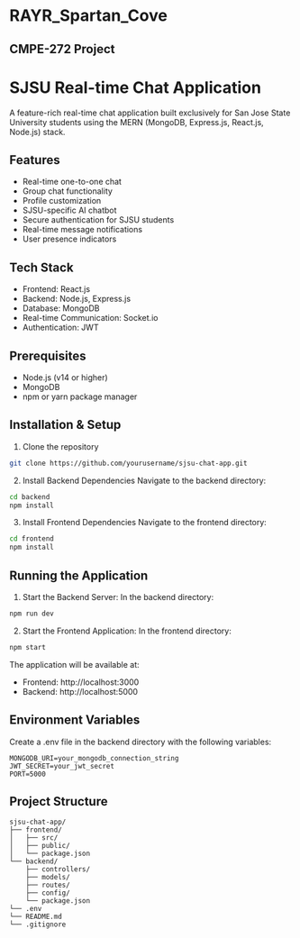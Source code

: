 # RAYR_Spartan_Cove
## CMPE-272 Project

# SJSU Real-time Chat Application

A feature-rich real-time chat application built exclusively for San Jose State University students using the MERN (MongoDB, Express.js, React.js, Node.js) stack.

## Features

- Real-time one-to-one chat
- Group chat functionality
- Profile customization
- SJSU-specific AI chatbot
- Secure authentication for SJSU students
- Real-time message notifications
- User presence indicators

## Tech Stack

- Frontend: React.js
- Backend: Node.js, Express.js
- Database: MongoDB
- Real-time Communication: Socket.io
- Authentication: JWT

## Prerequisites

- Node.js (v14 or higher)
- MongoDB
- npm or yarn package manager

## Installation & Setup

1. Clone the repository
```bash
git clone https://github.com/yourusername/sjsu-chat-app.git
```

2. Install Backend Dependencies
   Navigate to the backend directory:
```bash
cd backend
npm install
```

3. Install Frontend Dependencies
   Navigate to the frontend directory:
```bash
cd frontend
npm install
```
## Running the Application

1. Start the Backend Server:
   In the backend directory:
```bash
npm run dev
```

2. Start the Frontend Application:
   In the frontend directory:
```bash
npm start
```

The application will be available at:
- Frontend: http://localhost:3000
- Backend: http://localhost:5000


## Environment Variables

Create a .env file in the backend directory with the following variables:
```env
MONGODB_URI=your_mongodb_connection_string
JWT_SECRET=your_jwt_secret
PORT=5000
```

## Project Structure
```
sjsu-chat-app/
├── frontend/
│   ├── src/
│   ├── public/
│   └── package.json
└── backend/
    ├── controllers/
    ├── models/
    ├── routes/
    ├── config/
    └── package.json
└── .env
└── README.md
└── .gitignore
```

